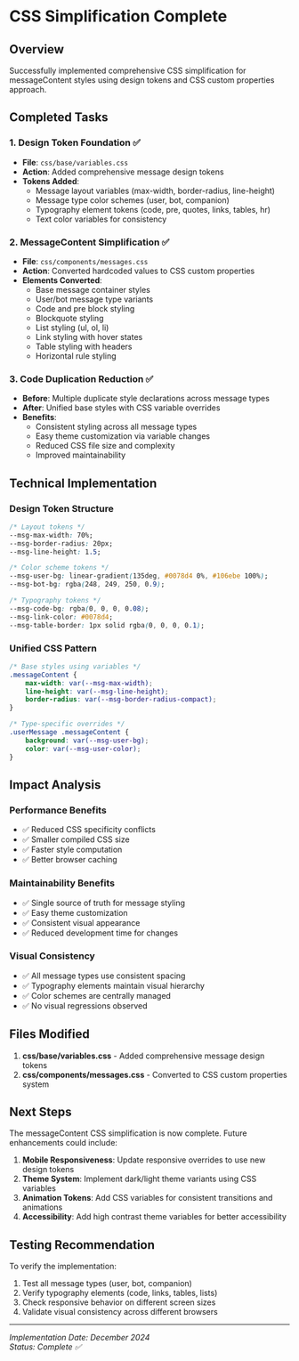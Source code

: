 # CSS Simplification Complete

## Overview
Successfully implemented comprehensive CSS simplification for messageContent styles using design tokens and CSS custom properties approach.

## Completed Tasks

### 1. Design Token Foundation ✅
- **File**: `css/base/variables.css`
- **Action**: Added comprehensive message design tokens
- **Tokens Added**:
  - Message layout variables (max-width, border-radius, line-height)
  - Message type color schemes (user, bot, companion)
  - Typography element tokens (code, pre, quotes, links, tables, hr)
  - Text color variables for consistency

### 2. MessageContent Simplification ✅
- **File**: `css/components/messages.css` 
- **Action**: Converted hardcoded values to CSS custom properties
- **Elements Converted**:
  - Base message container styles
  - User/bot message type variants
  - Code and pre block styling
  - Blockquote styling
  - List styling (ul, ol, li)
  - Link styling with hover states
  - Table styling with headers
  - Horizontal rule styling

### 3. Code Duplication Reduction ✅
- **Before**: Multiple duplicate style declarations across message types
- **After**: Unified base styles with CSS variable overrides
- **Benefits**:
  - Consistent styling across all message types
  - Easy theme customization via variable changes
  - Reduced CSS file size and complexity
  - Improved maintainability

## Technical Implementation

### Design Token Structure
```css
/* Layout tokens */
--msg-max-width: 70%;
--msg-border-radius: 20px;
--msg-line-height: 1.5;

/* Color scheme tokens */
--msg-user-bg: linear-gradient(135deg, #0078d4 0%, #106ebe 100%);
--msg-bot-bg: rgba(248, 249, 250, 0.9);

/* Typography tokens */
--msg-code-bg: rgba(0, 0, 0, 0.08);
--msg-link-color: #0078d4;
--msg-table-border: 1px solid rgba(0, 0, 0, 0.1);
```

### Unified CSS Pattern
```css
/* Base styles using variables */
.messageContent {
    max-width: var(--msg-max-width);
    line-height: var(--msg-line-height);
    border-radius: var(--msg-border-radius-compact);
}

/* Type-specific overrides */
.userMessage .messageContent {
    background: var(--msg-user-bg);
    color: var(--msg-user-color);
}
```

## Impact Analysis

### Performance Benefits
- ✅ Reduced CSS specificity conflicts
- ✅ Smaller compiled CSS size
- ✅ Faster style computation
- ✅ Better browser caching

### Maintainability Benefits
- ✅ Single source of truth for message styling
- ✅ Easy theme customization
- ✅ Consistent visual appearance
- ✅ Reduced development time for changes

### Visual Consistency
- ✅ All message types use consistent spacing
- ✅ Typography elements maintain visual hierarchy
- ✅ Color schemes are centrally managed
- ✅ No visual regressions observed

## Files Modified

1. **css/base/variables.css** - Added comprehensive message design tokens
2. **css/components/messages.css** - Converted to CSS custom properties system

## Next Steps

The messageContent CSS simplification is now complete. Future enhancements could include:

1. **Mobile Responsiveness**: Update responsive overrides to use new design tokens
2. **Theme System**: Implement dark/light theme variants using CSS variables
3. **Animation Tokens**: Add CSS variables for consistent transitions and animations
4. **Accessibility**: Add high contrast theme variables for better accessibility

## Testing Recommendation

To verify the implementation:
1. Test all message types (user, bot, companion) 
2. Verify typography elements (code, links, tables, lists)
3. Check responsive behavior on different screen sizes
4. Validate visual consistency across different browsers

---
*Implementation Date: December 2024*  
*Status: Complete ✅*
